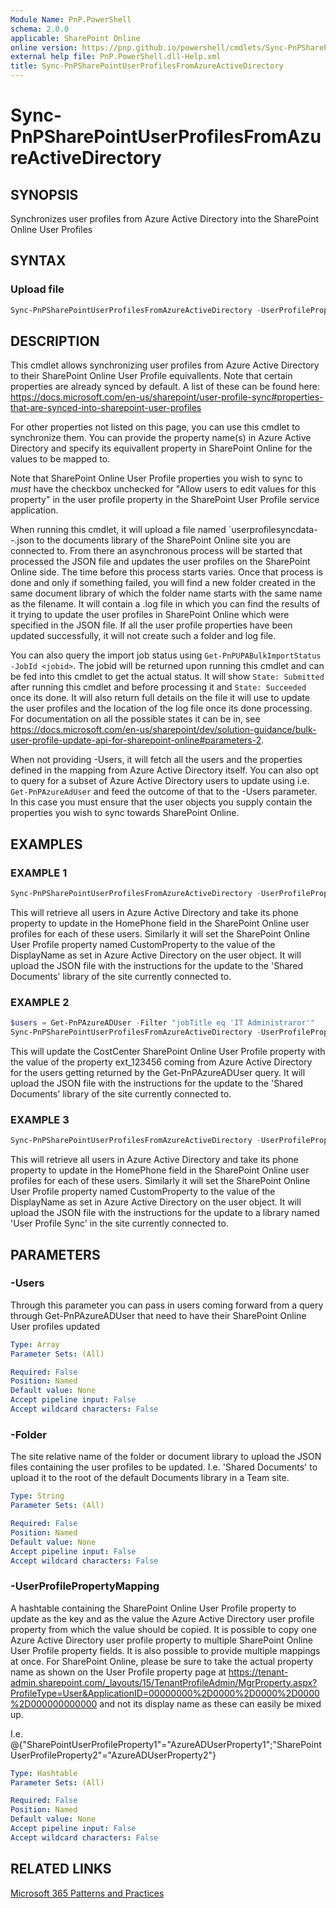 ```yaml
---
Module Name: PnP.PowerShell
schema: 2.0.0
applicable: SharePoint Online
online version: https://pnp.github.io/powershell/cmdlets/Sync-PnPSharePointUserProfilesFromAzureActiveDirectory.html
external help file: PnP.PowerShell.dll-Help.xml
title: Sync-PnPSharePointUserProfilesFromAzureActiveDirectory
---
```

  
# Sync-PnPSharePointUserProfilesFromAzureActiveDirectory

## SYNOPSIS
Synchronizes user profiles from Azure Active Directory into the SharePoint Online User Profiles

## SYNTAX

### Upload file
```powershell
Sync-PnPSharePointUserProfilesFromAzureActiveDirectory -UserProfilePropertyMapping <Hashtable> [-Users <Array>] [-Folder <String>] [-Connection <PnPConnection>] [<CommonParameters>]
```

## DESCRIPTION

This cmdlet allows synchronizing user profiles from Azure Active Directory to their SharePoint Online User Profile equivallents. Note that certain properties are already synced by default. A list of these can be found here: https://docs.microsoft.com/en-us/sharepoint/user-profile-sync#properties-that-are-synced-into-sharepoint-user-profiles

For other properties not listed on this page, you can use this cmdlet to synchronize them. You can provide the property name(s) in Azure Active Directory and specify its equivallent property in SharePoint Online for the values to be mapped to.

Note that SharePoint Online User Profile properties you wish to sync to *must* have the checkbox unchecked for "Allow users to edit values for this property" in the user profile property in the SharePoint User Profile service application.

When running this cmdlet, it will upload a file named `userprofilesyncdata-<timestamp>-<guid>.json to the documents library of the SharePoint Online site you are connected to. From there an asynchronous process will be started that processed the JSON file and updates the user profiles on the SharePoint Online side. The time before this process starts varies. Once that process is done and only if something failed, you will find a new folder created in the same document library of which the folder name starts with the same name as the filename. It will contain a .log file in which you can find the results of it trying to update the user profiles in SharePoint Online which were specified in the JSON file. If all the user profile properties have been updated successfully, it will not create such a folder and log file.

You can also query the import job status using `Get-PnPUPABulkImportStatus -JobId <jobid>`. The jobid will be returned upon running this cmdlet and can be fed into this cmdlet to get the actual status. It will show `State: Submitted` after running this cmdlet and before processing it and `State: Succeeded` once its done. It will also return full details on the file it will use to update the user profiles and the location of the log file once its done processing. For documentation on all the possible states it can be in, see https://docs.microsoft.com/en-us/sharepoint/dev/solution-guidance/bulk-user-profile-update-api-for-sharepoint-online#parameters-2. 

When not providing -Users, it will fetch all the users and the properties defined in the mapping from Azure Active Directory itself. You can also opt to query for a subset of Azure Active Directory users to update using i.e. `Get-PnPAzureAdUser` and feed the outcome of that to the -Users parameter. In this case you must ensure that the user objects you supply contain the properties you wish to sync towards SharePoint Online.

## EXAMPLES

### EXAMPLE 1
```powershell
Sync-PnPSharePointUserProfilesFromAzureActiveDirectory -UserProfilePropertyMapping @{"HomePhone"="phone";"CustomProperty"="DisplayName"}
```

This will retrieve all users in Azure Active Directory and take its phone property to update in the HomePhone field in the SharePoint Online user profiles for each of these users. Similarly it will set the SharePoint Online User Profile property named CustomProperty to the value of the DisplayName as set in Azure Active Directory on the user object. It will upload the JSON file with the instructions for the update to the 'Shared Documents' library of the site currently connected to.

### EXAMPLE 2
```powershell
$users = Get-PnPAzureADUser -Filter "jobTitle eq 'IT Administraror'"
Sync-PnPSharePointUserProfilesFromAzureActiveDirectory -UserProfilePropertyMapping @{"CostCenter"="ext_123456"} -Users $users
```

This will update the CostCenter SharePoint Online User Profile property with the value of the property ext_123456 coming from Azure Active Directory for the users getting returned by the Get-PnPAzureADUser query. It will upload the JSON file with the instructions for the update to the 'Shared Documents' library of the site currently connected to.

### EXAMPLE 3
```powershell
Sync-PnPSharePointUserProfilesFromAzureActiveDirectory -UserProfilePropertyMapping @{"CostCenter"="ext_123456"} -Folder "User Profile Sync"
```

This will retrieve all users in Azure Active Directory and take its phone property to update in the HomePhone field in the SharePoint Online user profiles for each of these users. Similarly it will set the SharePoint Online User Profile property named CustomProperty to the value of the DisplayName as set in Azure Active Directory on the user object. It will upload the JSON file with the instructions for the update to a library named 'User Profile Sync' in the site currently connected to.

## PARAMETERS

### -Users
Through this parameter you can pass in users coming forward from a query through Get-PnPAzureADUser that need to have their SharePoint Online User profiles updated

```yaml
Type: Array
Parameter Sets: (All)

Required: False
Position: Named
Default value: None
Accept pipeline input: False
Accept wildcard characters: False
```

### -Folder
The site relative name of the folder or document library to upload the JSON files containing the user profiles to be updated. I.e. 'Shared Documents' to upload it to the root of the default Documents library in a Team site.

```yaml
Type: String
Parameter Sets: (All)

Required: False
Position: Named
Default value: None
Accept pipeline input: False
Accept wildcard characters: False
```

### -UserProfilePropertyMapping
A hashtable containing the SharePoint Online User Profile property to update as the key and as the value the Azure Active Directory user profile property from which the value should be copied. It is possible to copy one Azure Active Directory user profile property to multiple SharePoint Online User Profile property fields. It is also possible to provide multiple mappings at once. For SharePoint Online, please be sure to take the actual property name as shown on the User Profile property page at https://tenant-admin.sharepoint.com/_layouts/15/TenantProfileAdmin/MgrProperty.aspx?ProfileType=User&ApplicationID=00000000%2D0000%2D0000%2D0000%2D000000000000 and not its display name as these can easily be mixed up.

I.e. @{"SharePointUserProfileProperty1"="AzureADUserProperty1";"SharePointUserProfileProperty2"="AzureADUserProperty2"}

```yaml
Type: Hashtable
Parameter Sets: (All)

Required: False
Position: Named
Default value: None
Accept pipeline input: False
Accept wildcard characters: False
```

## RELATED LINKS

[Microsoft 365 Patterns and Practices](https://aka.ms/m365pnp)